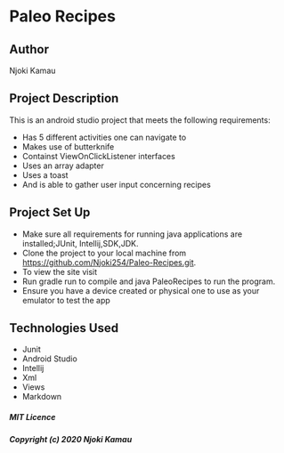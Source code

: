 # Paleo Recipes

## Author

Njoki Kamau

 ## Project Description
This is an android studio project that meets the following requirements:
- Has 5 different activities one can navigate to
- Makes use of butterknife
- Containst ViewOnClickListener interfaces
- Uses an array adapter
- Uses a toast
- And is able to gather user input concerning recipes


 ## Project Set Up

 - Make sure all requirements for running java applications are installed;JUnit, Intellij,SDK,JDK.
 - Clone the project to your local machine from https://github.com/Njoki254/Paleo-Recipes.git.
 - To view the site visit
 - Run gradle run to compile and java PaleoRecipes to run the program.
 - Ensure you have a device created or physical one to use as your emulator to test the app

 ## Technologies Used


 - Junit
 - Android Studio
 - Intellij
 - Xml
 - Views
- Markdown

##### MIT Licence
#####  Copyright (c) 2020 Njoki Kamau
